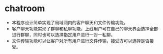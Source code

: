 # chatroom
* 本程序设计简单实现了局域网内的客户聊天和文件传输功能。
* 客户聊天功能实现了群聊和私聊功能，上线用户可在自己的聊天界面选择全部进行群聊，同时也可以选择指定用户进行一对一私聊。
* 文件传输功能可以让客户对所有用户进行文件传输，接受方可以选择是否接受。
